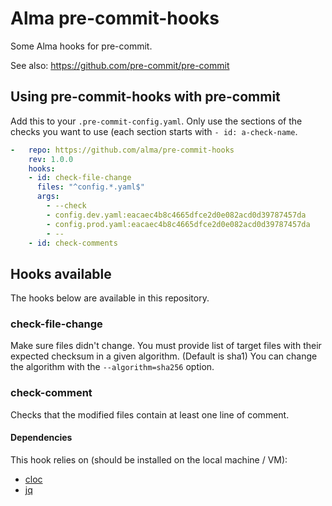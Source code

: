 Alma pre-commit-hooks
=====================

Some Alma hooks for pre-commit.

See also: https://github.com/pre-commit/pre-commit


## Using pre-commit-hooks with pre-commit

Add this to your `.pre-commit-config.yaml`.
Only use the sections of the checks you want to use (each section starts with `- id: a-check-name`.

```yaml
-   repo: https://github.com/alma/pre-commit-hooks
    rev: 1.0.0
    hooks:
    - id: check-file-change
      files: "^config.*.yaml$"
      args:
        - --check
        - config.dev.yaml:eacaec4b8c4665dfce2d0e082acd0d39787457da
        - config.prod.yaml:eacaec4b8c4665dfce2d0e082acd0d39787457da
        - --
    - id: check-comments
```

## Hooks available

The hooks below are available in this repository.

### check-file-change

Make sure files didn't change.
You must provide list of target files with their expected checksum in a given algorithm. (Default is sha1)
You can change the algorithm with the ``--algorithm=sha256`` option.

### check-comment

Checks that the modified files contain at least one line of comment.

#### Dependencies

This hook relies on (should be installed on the local machine / VM):
* [cloc](https://github.com/AlDanial/cloc)
* [jq](https://stedolan.github.io/jq/)
